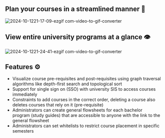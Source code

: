 ## Plan your courses in a streamlined manner 🔨
![2024-10-1221-17-09-ezgif com-video-to-gif-converter](https://github.com/user-attachments/assets/d0f0994f-c57a-4bc2-a33e-2e6ba1b944c3)

## View entire university programs at a glance 👁️
![2024-10-1221-24-41-ezgif com-video-to-gif-converter](https://github.com/user-attachments/assets/d5521cb9-301d-40d7-ae81-b245c09045e7)

## Features ⚙️
- Visualize course pre-requisites and post-requisites using graph traversal algorithms like depth-first search and topological sort
- Support for single sign on (SSO) with university SIS to access courses immediately
- Constraints to add courses in the correct order, deleting a course also deletes courses that rely on it (pre-requisite)
- Administrators can create general flowsheets for each bachelor program (study guides) that are accessible to anyone with the link to the general flowsheet
- Administrators can set whitelists to restrict course placement in specific semesters